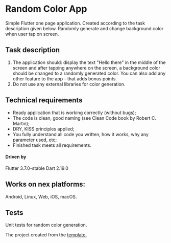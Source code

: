 # Random Color App

Simple Flutter one page application. Created according to the task description given below. Randomly generate and change background color when user tap on screen.

## Task description
1. The application should: display the text "Hello there" in the middle of the screen and after tapping anywhere on the screen, a background color should be changed to a randomly generated color. You can also add any other feature to the app - that adds bonus points.
2. Do not use any external libraries for color generation.

## Technical requirements
- Ready application that is working correctly (without bugs);
- The code is clean, good naming (see Clean Code book by Robert C. Martin);
- DRY, KISS principles applied;
- You fully understand all code you written, how it works, why any parameter used, etc;
- Finished task meets all requirements.

#### Driven by
Flutter 3.7.0-stable
Dart 2.19.0

## Works on nex platforms:
Android, Linux, Web, iOS, macOS.

## Tests
Unit tests for random color generation.


The project created from the [template.](https://github.com/solid-software/flutter_project_template)
